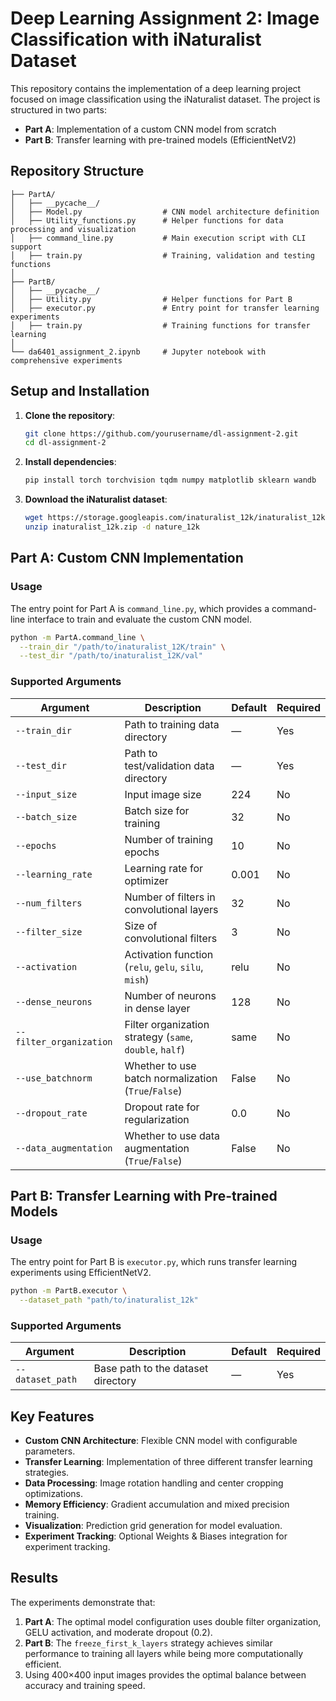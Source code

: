 # Deep Learning Assignment 2: Image Classification with iNaturalist Dataset

This repository contains the implementation of a deep learning project focused on image classification using the iNaturalist dataset. The project is structured in two parts:

- **Part A**: Implementation of a custom CNN model from scratch
- **Part B**: Transfer learning with pre-trained models (EfficientNetV2)

## Repository Structure

```
├── PartA/
│   ├── __pycache__/
│   ├── Model.py                  # CNN model architecture definition
│   ├── Utility_functions.py      # Helper functions for data processing and visualization
│   ├── command_line.py           # Main execution script with CLI support
│   ├── train.py                  # Training, validation and testing functions
│
├── PartB/
│   ├── __pycache__/
│   ├── Utility.py                # Helper functions for Part B
│   ├── executor.py               # Entry point for transfer learning experiments
│   ├── train.py                  # Training functions for transfer learning
│
└── da6401_assignment_2.ipynb     # Jupyter notebook with comprehensive experiments
```

## Setup and Installation

1. **Clone the repository**:

   ```bash
   git clone https://github.com/yourusername/dl-assignment-2.git
   cd dl-assignment-2
   ```

2. **Install dependencies**:

   ```bash
   pip install torch torchvision tqdm numpy matplotlib sklearn wandb
   ```

3. **Download the iNaturalist dataset**:

   ```bash
   wget https://storage.googleapis.com/inaturalist_12k/inaturalist_12k.zip
   unzip inaturalist_12k.zip -d nature_12k
   ```

## Part A: Custom CNN Implementation

### Usage

The entry point for Part A is `command_line.py`, which provides a command-line interface to train and evaluate the custom CNN model.

```bash
python -m PartA.command_line \
  --train_dir "/path/to/inaturalist_12K/train" \
  --test_dir "/path/to/inaturalist_12K/val"
```

### Supported Arguments

| Argument                | Description                                                    | Default | Required |
| ----------------------- | -------------------------------------------------------------- | ------- | -------- |
| `--train_dir`           | Path to training data directory                                | —       | Yes      |
| `--test_dir`            | Path to test/validation data directory                         | —       | Yes      |
| `--input_size`          | Input image size                                               | 224     | No       |
| `--batch_size`          | Batch size for training                                        | 32      | No       |
| `--epochs`              | Number of training epochs                                      | 10      | No       |
| `--learning_rate`       | Learning rate for optimizer                                    | 0.001   | No       |
| `--num_filters`         | Number of filters in convolutional layers                      | 32      | No       |
| `--filter_size`         | Size of convolutional filters                                  | 3       | No       |
| `--activation`          | Activation function (`relu`, `gelu`, `silu`, `mish`)           | relu    | No       |
| `--dense_neurons`       | Number of neurons in dense layer                               | 128     | No       |
| `--filter_organization` | Filter organization strategy (`same`, `double`, `half`)        | same    | No       |
| `--use_batchnorm`       | Whether to use batch normalization (`True`/`False`)            | False   | No       |
| `--dropout_rate`        | Dropout rate for regularization                                | 0.0     | No       |
| `--data_augmentation`   | Whether to use data augmentation (`True`/`False`)              | False   | No       |


## Part B: Transfer Learning with Pre-trained Models

### Usage

The entry point for Part B is `executor.py`, which runs transfer learning experiments using EfficientNetV2.

```bash
python -m PartB.executor \
  --dataset_path "path/to/inaturalist_12k"
```

### Supported Arguments

| Argument              | Description                                                                                | Default                  | Required |
| --------------------- | ------------------------------------------------------------------------------------------ | ------------------------ | -------- |
| `--dataset_path`      | Base path to the dataset directory                                                         | —                        | Yes      |


## Key Features

- **Custom CNN Architecture**: Flexible CNN model with configurable parameters.
- **Transfer Learning**: Implementation of three different transfer learning strategies.
- **Data Processing**: Image rotation handling and center cropping optimizations.
- **Memory Efficiency**: Gradient accumulation and mixed precision training.
- **Visualization**: Prediction grid generation for model evaluation.
- **Experiment Tracking**: Optional Weights & Biases integration for experiment tracking.

## Results

The experiments demonstrate that:

1. **Part A**: The optimal model configuration uses double filter organization, GELU activation, and moderate dropout (0.2).
2. **Part B**: The `freeze_first_k_layers` strategy achieves similar performance to training all layers while being more computationally efficient.
3. Using 400×400 input images provides the optimal balance between accuracy and training speed.

